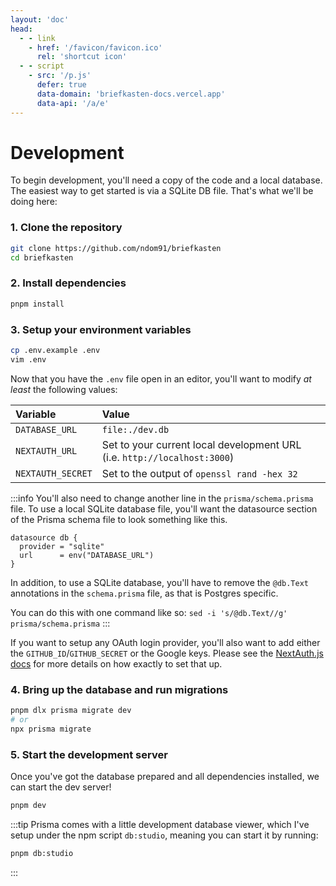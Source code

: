 ```yaml
---
layout: 'doc'
head:
  - - link
    - href: '/favicon/favicon.ico'
      rel: 'shortcut icon'
  - - script
    - src: '/p.js'
      defer: true
      data-domain: 'briefkasten-docs.vercel.app'
      data-api: '/a/e'
---
```


# Development

To begin development, you'll need a copy of the code and a local database. The easiest way to get started is via a SQLite DB file. That's what we'll be doing here:

### 1. Clone the repository

```bash
git clone https://github.com/ndom91/briefkasten
cd briefkasten
```

### 2. Install dependencies

```bash
pnpm install
```

### 3. Setup your environment variables

```bash
cp .env.example .env
vim .env
```

Now that you have the `.env` file open in an editor, you'll want to modify _at least_ the following values:

| Variable          | Value                                                                    |
| :---------------- | :----------------------------------------------------------------------- |
| `DATABASE_URL`    | `file:./dev.db`                                                          |
| `NEXTAUTH_URL`    | Set to your current local development URL (i.e. `http://localhost:3000`) |
| `NEXTAUTH_SECRET` | Set to the output of `openssl rand -hex 32`                              |

:::info
You'll also need to change another line in the `prisma/schema.prisma` file. To use a local SQLite database file, you'll want the datasource section of the Prisma schema file to look something like this.

```prisma
datasource db {
  provider = "sqlite"
  url      = env("DATABASE_URL")
}
```

In addition, to use a SQLite database, you'll have to remove the `@db.Text` annotations in the `schema.prisma` file, as that is Postgres specific. 

You can do this with one command like so: `sed -i 's/@db.Text//g' prisma/schema.prisma`
:::

If you want to setup any OAuth login provider, you'll also want to add either the `GITHUB_ID`/`GITHUB_SECRET` or the Google keys. Please see the [NextAuth.js docs](https://next-auth.js.org/providers/github) for more details on how exactly to set that up.

### 4. Bring up the database and run migrations

```bash
pnpm dlx prisma migrate dev
# or
npx prisma migrate
```

### 5. Start the development server

Once you've got the database prepared and all dependencies installed, we can start the dev server!

```bash
pnpm dev
```

:::tip
Prisma comes with a little development database viewer, which I've setup under the npm script `db:studio`, meaning you can start it by running:

```bash
pnpm db:studio
```

:::
